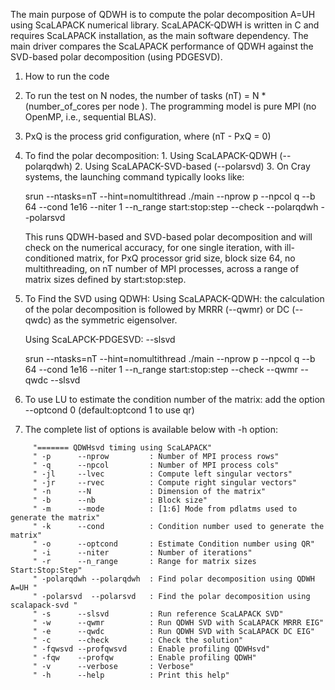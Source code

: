 The  main  purpose of QDWH is to compute the polar decomposition A=UH using ScaLAPACK numerical library.
ScaLAPACK-QDWH is written in C and requires ScaLAPACK installation, as the main software dependency.
The main driver compares the ScaLAPACK performance of QDWH against the SVD-based polar decomposition
(using PDGESVD).
1. How to run the code
  1. To run the test on N nodes, the number of tasks (nT) = N * (number_of_cores per node ). The programming model is pure MPI (no OpenMP, i.e., sequential BLAS).
  2. PxQ is the process grid configuration, where (nT - PxQ = 0)
  3. To find the polar decomposition:
    1. Using ScaLAPACK-QDWH (--polarqdwh)
    2. Using ScaLAPACK-SVD-based (--polarsvd)
    3. On Cray systems, the launching command typically looks like:
    
       srun --ntasks=nT --hint=nomultithread ./main --nprow p --npcol q  --b 64 --cond 1e16 --niter 1 --n_range start:stop:step  --check --polarqdwh --polarsvd
       
       This runs QDWH-based and SVD-based polar decomposition and will check on the numerical accuracy, for one single iteration, with ill-conditioned matrix, for PxQ processor grid size, block size 64, no multithreading, on nT number of MPI processes, across a range of matrix sizes defined by start:stop:step.
  4. To Find the SVD using QDWH:
       Using ScaLAPACK-QDWH: the calculation of the polar decomposition is followed by MRRR (--qwmr) or DC (--qwdc) as the symmetric eigensolver.
       
       Using ScaLAPCK-PDGESVD: --slsvd
       
       srun --ntasks=nT --hint=nomultithread ./main --nprow p --npcol q  --b 64 --cond 1e16 --niter 1 --n_range start:stop:step  --check --qwmr --qwdc --slsvd

  5. To use LU to estimate the condition number of the matrix: add the option --optcond 0 (default:optcond 1 to use qr)
  6. The complete list of options is available below with -h option:
  
  ```
       "======= QDWHsvd timing using ScaLAPACK"
       " -p      --nprow         : Number of MPI process rows"
       " -q      --npcol         : Number of MPI process cols"
       " -jl     --lvec          : Compute left singular vectors"
       " -jr     --rvec          : Compute right singular vectors"
       " -n      --N             : Dimension of the matrix"
       " -b      --nb            : Block size"
       " -m      --mode          : [1:6] Mode from pdlatms used to generate the matrix"
       " -k      --cond          : Condition number used to generate the matrix"
       " -o      --optcond       : Estimate Condition number using QR"
       " -i      --niter         : Number of iterations"
       " -r      --n_range       : Range for matrix sizes Start:Stop:Step"
       " -polarqdwh --polarqdwh  : Find polar decomposition using QDWH A=UH "
       " -polarsvd  --polarsvd   : Find the polar decomposition using scalapack-svd "
       " -s      --slsvd         : Run reference ScaLAPACK SVD"
       " -w      --qwmr          : Run QDWH SVD with ScaLAPACK MRRR EIG"
       " -e      --qwdc          : Run QDWH SVD with ScaLAPACK DC EIG"
       " -c      --check         : Check the solution"
       " -fqwsvd --profqwsvd     : Enable profiling QDWHsvd"
       " -fqw    --profqw        : Enable profiling QDWH"
       " -v      --verbose       : Verbose"
       " -h      --help          : Print this help"
```
